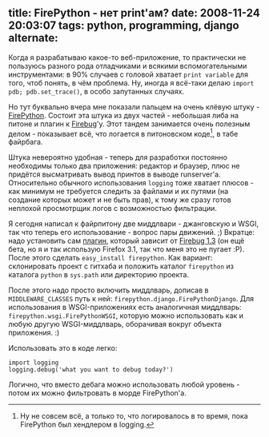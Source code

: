 title: FirePython - нет print'ам?
date: 2008-11-24 20:03:07
tags: python, programming, django
alternate: <link rel="alternate" hreflang="ru" href="https://solovyov.net/blog/2008/firepython-no-prints/" /> <link rel="alternate" hreflang="en" href="https://solovyov.net/blog/2008/firepython-no-prints-en/" />
----


Когда я разрабатываю какое-то веб-приложение, то практически не пользуюсь разного рода отладчиками и всякими вспомогательными инструментами: в 90% случаев с головой хватает ``print variable`` для того, чтоб понять, в чём проблема. Ну, иногда я всё-таки делаю ``import pdb; pdb.set_trace()``, в особо запутанных случаях.

Но тут буквально вчера мне показали пальцем на очень клёвую штуку - [FirePython][]. Состоит эта штука из двух частей - небольшая либа на питоне и плагин к [Firebug][]'у. Этот тандем занимается очень полезным делом - показывает всё, что логается в питоновском коде[^1], в табе файрбага.

<!--more-->

Штука невероятно удобная - теперь для разработки постоянно необходимы только два приложения: редактор и браузер, плюс не придётся высматривать вывод принтов в выводе runserver'а. Относительно обычного использования `logging` тоже хватает плюсов - как минимум не требуется следить за файлами и их путями (на создание которых может и не быть прав), к тому же сразу готов неплохой просмотрщик логов с возможностью фильтрации.

Я сегодня написал к файрпитону две миддлвари - джанговскую и WSGI, так что теперь его использование - вопрос пары движений. ;) Вкратце: надо установить сам [плагин][1], который зависит от [Firebug 1.3][2] (он ещё бета, но я и так использую Firefox 3.1, так что меня это не пугает :P). После этого сделать `easy_install firepython`. Как вариант: склонировать проект с гитхаба и положить каталог `firepython` из каталога `python` в `sys.path` или директорию проекта.

После этого надо просто включить миддлварь, дописав в `MIDDLEWARE_CLASSES` путь к ней: `firepython.django.FirePythonDjango`. Для использования в WSGI-приложениях есть аналогичная миддлварь: `firepython.wsgi.FirePythonWSGI`, которую можно использовать как и любую другую WSGI-миддлварь, оборачивая вокруг объекта приложения. :)

Использовать это в коде легко:

    import logging
    logging.debug('what you want to debug today?')

Логично, что вместо дебага можно использовать любой уровень - потом их можно фильтровать в морде FirePython'а.

[1]: https://addons.mozilla.org/en-US/firefox/addon/9602
[2]: https://addons.mozilla.org/en-US/firefox/addon/1843
[firebug]: http://getfirebug.com/
[firepython]: http://github.com/woid/firepython/tree/master

[^1]: Ну не совсем всё, а только то, что логировалось в то время, пока FirePython был хендлером в logging.
